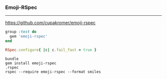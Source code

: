 ### Emoji-RSpec
---
https://github.com/cupakromer/emoji-rspec

```ruby
group :test do
  gem 'emoji-rspec'
end

RSpec.configure{ |c| c.fail_fast = true }

```

```
bundle
gem install emoji-rspec
.rspec
rspec --require emoji-rspec --format smiles

```

```
```
